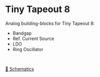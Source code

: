 # Tiny Tapeout 8

Analog building-blocks for Tiny Tapeout 8:
- Bandgap
- Ref. Current Source
- LDO
- Ring Oscillator

<br>

[🔗 Schematics](tt08_sch.pdf)<br>
